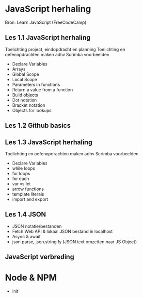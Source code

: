 # JavaScript herhaling
Bron: Learn JavaScript (FreeCodeCamp)

## Les 1.1 JavaScript herhaling
Toelichting project, eindopdracht en planning
Toelichting en oefenopdrachten maken adhv Scrimba voorbeelden
- Declare Variables
- Arrays
- Global Scope
- Local Scope
- Parameters in functions
- Return a value from a function
- Build objects
- Dot notation
- Bracket notation
- Objects for lookups

## Les 1.2 Github basics

## Les 1.3 JavaScript herhaling
Toelichting en oefenopdrachten maken adhv Scrimba voorbeelden
- Declare Variables
- while loops
- for loops
- for each
- var vs let
- arrow functions
- template literals
- import and export

## Les 1.4 JSON 
- JSON notatie/bestanden
- Fetch Web API & lokaal JSON bestand in localhost
- Async & await
- json.parse, json.stringify (JSON text omzetten naar JS Object)



## JavaScript verbreding

# Node & NPM
- Init

